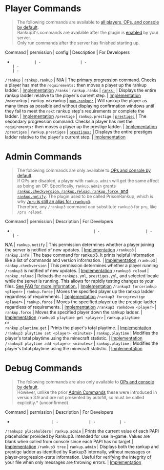 <html>
  <head>
    <meta name="description" content="Reference for all commands provided by Rankup3.">
    <meta name="keywords" content="Rankup, Minecraft, Plugin, Spigot, Prestige, Commands">
  </head>
</html>

# Player Commands
> The following commands are available to [all players, OPs, and console by default](./GitHub/Rankup3/plugin/Player.html).  
> Rankup3's commands are available after the plugin is [enabled](./GitHub/Rankup3/Java/EnableRankupPlugin.html) by your server.  
> Only run commands after the server has finished starting up.  

Command         | permission         | config                                                  | Description                                                      | For Developers
-               | -                  | -                                                       | -                                                                | -
`/rankup`       | `rankup.rankup`    | N/A                                                     | <!-- Roll Credits -->The primary progression command. Checks a player has met the `requirements:` then moves a player up the rankup ladder. | [Implementation](./GitHub/Rankup3/Java/commands/RankupCommand.html)
`/ranks`        | `rankup.ranks`     | [`ranks:`](./GitHub/Rankup3/config/Ranks.html)          | Displays the entire rankup ladder relative to the player's current step. | [Implementation](./GitHub/Rankup3/Java/commands/RanksCommand.html)
`/maxrankup`    | `rankup.maxrankup` | [`max-rankup:`](./GitHub/Rankup3/config/MaxRankup.html) | Will rankup the player as many times as possible and without displaying confirmation windows until they fail to meet the `next` rankup step's requirements or complete the ladder. | [Implementation](./GitHub/Rankup3/Java/commands/MaxRankupCommand.html)
`/prestige`     | `rankup.prestige`  | [`prestige:`](./GitHub/Rankup3/config/Prestige.html)    | The secondary progression command. Checks a player has met the `requirements:` then moves a player up the prestige ladder. | [Implementation](./GitHub/Rankup3/Java/commands/PrestigeCommand.html)
`/prestiges`    | `rankup.prestiges` | [`prestiges:`](./GitHub/Rankup3/config/Prestiges.html)  | Displays the entire prestiges ladder relative to the player's current step. | [Implementation](./GitHub/Rankup3/Java/commands/PrestigesCommand.html)

# Admin Commands

> The following commands are only available to [OPs and console by default](./GitHub/Rankup3/plugin/Admin.html).  
> If OPs are disabled, a player with `rankup.admin` will get the same affect as being an OP.
> Specifically, `rankup.admin` grants [`rankup.checkversion`, `rankup.reload`, `rankup.force`, and `rankup.notify`](./GitHub/Rankup3/plugin/Admin.html).
> The plugin used to be called PrisonRankup, which is why [`/pru` is still an alias for `/rankup3`](./GitHub/Rankup3/plugin/PRU.html).  
> Therefore, any `/rankup3` command can substitute `rankup3` for `pru`, like `/pru reload`.  

Command                                    | permission            | Description | For Developers
-                                          | -                     | -           | -
N/A                                        | `rankup.notify`       | This permission determines whether a player joining the server is notified of new updates. | [Implementation](https://github.com/okx-code/Rankup3/blob/master/src/main/java/sh/okx/rankup/RankupPlugin.java#L175)
`/rankup3`                                 | `rankup.info`         | The base command for rankup3. It prints helpful information like a list of commands and version information. | [Implementation](./GitHub/Rankup3/Java/commands/InfoCommand.html)
`/rankup3`                                 | `rankup.checkversion` | This permission determines whether a player running `/rankup3` is notified of new updates. | [Implementation](./GitHub/Rankup3/Java/commands/InfoCommand/checkversion.html)
`/rankup3 reload`                          | `rankup.reload`       | Reloads the `rankups.yml`, `prestiges.yml`, and selected locale while the server is running. This allows for rapidly testing changes to your files. [See FAQ for more information.](./FAQ.html#when-executing-rankup3-reload-what-actually-gets-reloaded) | [Implementation](./GitHub/Rankup3/Java/commands/InfoCommand/reload.html)
`/rankup3 forcerankup <player>`            | `rankup.force`        | Moves the specified player up the rankup ladder regardless of requirements. | [Implementation](./GitHub/Rankup3/Java/commands/InfoCommand/forcerankup.html)
`/rankup3 forceprestige <player>`          | `rankup.force`        | Moves the specified player up the prestige ladder regardless of requirements. | [Implementation](./GitHub/Rankup3/Java/commands/InfoCommand/forceprestige.html)
`/rankup3 rankdown <player>`               | `rankup.force`        | Moves the specified player down the rankup ladder. | [Implementation](./GitHub/Rankup3/Java/commands/InfoCommand/rankdown.html)
`/rankup3 playtime get <player>`           | `rankup.playtime`<br>or<br>`rankup.playtime.get` | Prints the player's total playtime. | [Implementation](./GitHub/Rankup3/Java/commands/InfoCommand/playtime-get.html)
`/rankup3 playtime set <player> <minutes>` | `rankup.playtime`     | Modifies the player's total playtime using the minecraft statistic. | [Implementation](./GitHub/Rankup3/Java/commands/InfoCommand/playtime-set.html)
`/rankup3 playtime add <player> <minutes>` | `rankup.playtime`     | Modifies the player's total playtime using the minecraft statistic. | [Implementation](./GitHub/Rankup3/Java/commands/InfoCommand/playtime-add.html)

# Debug Commands
> The following commands are also only available to [OPs and console by default](./GitHub/Rankup3/plugin/Admin.html).  
> However, unlike the prior [Admin Commands](#admin-commands) these were introduced in version 3.9 and are not presented by autofill, so must be called explicitly.* (unconfirmed)  

Command                 | permission     | Description | For Developers
-                       | -              | -           | -
`/rankup3 placeholders` | `rankup.admin` | Prints the current value of each PAPI placeholder provided by Rankup3. Intended for use in-game. Values are blank when called from console since each PAPI has no target.| [Implementation](./GitHub/Rankup3/Java/commands/InfoCommand/placeholders.html)
`/rankup3 tree`         | `rankup.admin` | Displays both the rankup and prestige ladder as identified by Rankup3 internally, without messages or player-progression-state information. Useful for verifying the integrity of your file when only messages are throwing errors. | [Implementation](./GitHub/Rankup3/Java/commands/InfoCommand/tree.html)
